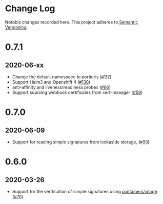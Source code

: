 # Change Log

Notable changes recorded here.
This project adheres to [Semantic Versioning](http://semver.org/).

# 0.7.1
## 2020-06-xx

* Change the default namespace to portieris ([#117](https://github.com/IBM/portieris/issues/117))
* Support Helm3 and Openshift 4 ([#130](https://github.com/IBM/portieris/pull/130))
* anti-affinity and liveness/readiness probes  ([#66](https://github.com/IBM/portieris/issues/66))
* Support sourcing webhook certificates from cert-manager ([#59](https://github.com/IBM/portieris/issues/59))

# 0.7.0
## 2020-06-09

* Support for reading simple signatures from lookaside storage, ([#93](https://github.com/IBM/portieris/issues/93))

# 0.6.0
## 2020-03-26

* Support for the verification of simple signatures using [containers/image](https://github.com/containers/image). ([#70](https://github.com/IBM/portieris/issues/70))
